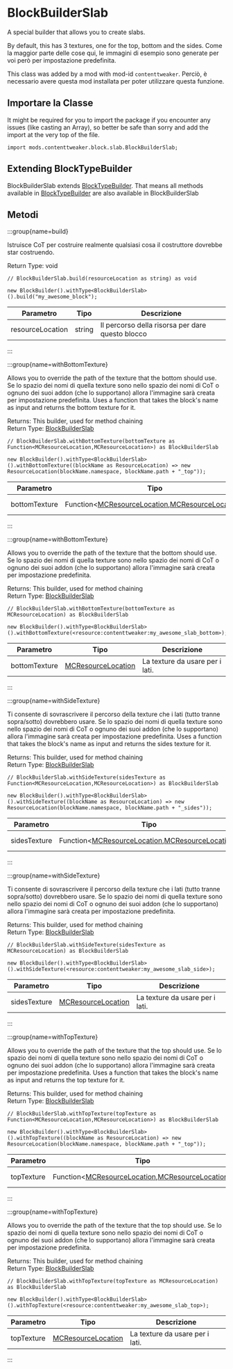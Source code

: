 # BlockBuilderSlab

A special builder that allows you to create slabs.


 By default, this has 3 textures, one for the top, bottom and the sides. Come la maggior parte delle cose qui, le immagini di esempio sono generate per voi però per impostazione predefinita.

This class was added by a mod with mod-id `contenttweaker`. Perciò, è necessario avere questa mod installata per poter utilizzare questa funzione.

## Importare la Classe

It might be required for you to import the package if you encounter any issues (like casting an Array), so better be safe than sorry and add the import at the very top of the file.
```zenscript
import mods.contenttweaker.block.slab.BlockBuilderSlab;
```


## Extending BlockTypeBuilder

BlockBuilderSlab extends [BlockTypeBuilder](/mods/contenttweaker/API/block/BlockTypeBuilder). That means all methods available in [BlockTypeBuilder](/mods/contenttweaker/API/block/BlockTypeBuilder) are also available in BlockBuilderSlab

## Metodi

:::group{name=build}

Istruisce CoT per costruire realmente qualsiasi cosa il costruttore dovrebbe star costruendo.

Return Type: void

```zenscript
// BlockBuilderSlab.build(resourceLocation as string) as void

new BlockBuilder().withType<BlockBuilderSlab>().build("my_awesome_block");
```

| Parametro        | Tipo   | Descrizione                                      |
| ---------------- | ------ | ------------------------------------------------ |
| resourceLocation | string | Il percorso della risorsa per dare questo blocco |


:::

:::group{name=withBottomTexture}

Allows you to override the path of the texture that the bottom should use. Se lo spazio dei nomi di quella texture sono nello spazio dei nomi di CoT o ognuno dei suoi addon (che lo supportano) allora l'immagine sarà creata per impostazione predefinita. Uses a function that takes the block's name as input and returns the bottom texture for it.

Returns: This builder, used for method chaining  
Return Type: [BlockBuilderSlab](/mods/contenttweaker/API/block/slab/BlockBuilderSlab)

```zenscript
// BlockBuilderSlab.withBottomTexture(bottomTexture as Function<MCResourceLocation,MCResourceLocation>) as BlockBuilderSlab

new BlockBuilder().withType<BlockBuilderSlab>().withBottomTexture((blockName as ResourceLocation) => new ResourceLocation(blockName.namespace, blockName.path + "_top"));
```

| Parametro     | Tipo                                                                                                                                              | Descrizione          |
| ------------- | ------------------------------------------------------------------------------------------------------------------------------------------------- | -------------------- |
| bottomTexture | Function&lt;[MCResourceLocation](/vanilla/api/util/MCResourceLocation),[MCResourceLocation](/vanilla/api/util/MCResourceLocation)&gt; | La funzione da usare |


:::

:::group{name=withBottomTexture}

Allows you to override the path of the texture that the bottom should use. Se lo spazio dei nomi di quella texture sono nello spazio dei nomi di CoT o ognuno dei suoi addon (che lo supportano) allora l'immagine sarà creata per impostazione predefinita.

Returns: This builder, used for method chaining  
Return Type: [BlockBuilderSlab](/mods/contenttweaker/API/block/slab/BlockBuilderSlab)

```zenscript
// BlockBuilderSlab.withBottomTexture(bottomTexture as MCResourceLocation) as BlockBuilderSlab

new BlockBuilder().withType<BlockBuilderSlab>().withBottomTexture(<resource:contenttweaker:my_awesome_slab_bottom>);
```

| Parametro     | Tipo                                                       | Descrizione                     |
| ------------- | ---------------------------------------------------------- | ------------------------------- |
| bottomTexture | [MCResourceLocation](/vanilla/api/util/MCResourceLocation) | La texture da usare per i lati. |


:::

:::group{name=withSideTexture}

Ti consente di sovrascrivere il percorso della texture che i lati (tutto tranne sopra/sotto) dovrebbero usare. Se lo spazio dei nomi di quella texture sono nello spazio dei nomi di CoT o ognuno dei suoi addon (che lo supportano) allora l'immagine sarà creata per impostazione predefinita. Uses a function that takes the block's name as input and returns the sides texture for it.

Returns: This builder, used for method chaining  
Return Type: [BlockBuilderSlab](/mods/contenttweaker/API/block/slab/BlockBuilderSlab)

```zenscript
// BlockBuilderSlab.withSideTexture(sidesTexture as Function<MCResourceLocation,MCResourceLocation>) as BlockBuilderSlab

new BlockBuilder().withType<BlockBuilderSlab>().withSideTexture((blockName as ResourceLocation) => new ResourceLocation(blockName.namespace, blockName.path + "_sides"));
```

| Parametro    | Tipo                                                                                                                                              | Descrizione          |
| ------------ | ------------------------------------------------------------------------------------------------------------------------------------------------- | -------------------- |
| sidesTexture | Function&lt;[MCResourceLocation](/vanilla/api/util/MCResourceLocation),[MCResourceLocation](/vanilla/api/util/MCResourceLocation)&gt; | La funzione da usare |


:::

:::group{name=withSideTexture}

Ti consente di sovrascrivere il percorso della texture che i lati (tutto tranne sopra/sotto) dovrebbero usare. Se lo spazio dei nomi di quella texture sono nello spazio dei nomi di CoT o ognuno dei suoi addon (che lo supportano) allora l'immagine sarà creata per impostazione predefinita.

Returns: This builder, used for method chaining  
Return Type: [BlockBuilderSlab](/mods/contenttweaker/API/block/slab/BlockBuilderSlab)

```zenscript
// BlockBuilderSlab.withSideTexture(sidesTexture as MCResourceLocation) as BlockBuilderSlab

new BlockBuilder().withType<BlockBuilderSlab>().withSideTexture(<resource:contenttweaker:my_awesome_slab_side>);
```

| Parametro    | Tipo                                                       | Descrizione                     |
| ------------ | ---------------------------------------------------------- | ------------------------------- |
| sidesTexture | [MCResourceLocation](/vanilla/api/util/MCResourceLocation) | La texture da usare per i lati. |


:::

:::group{name=withTopTexture}

Allows you to override the path of the texture that the top should use. Se lo spazio dei nomi di quella texture sono nello spazio dei nomi di CoT o ognuno dei suoi addon (che lo supportano) allora l'immagine sarà creata per impostazione predefinita. Uses a function that takes the block's name as input and returns the top texture for it.

Returns: This builder, used for method chaining  
Return Type: [BlockBuilderSlab](/mods/contenttweaker/API/block/slab/BlockBuilderSlab)

```zenscript
// BlockBuilderSlab.withTopTexture(topTexture as Function<MCResourceLocation,MCResourceLocation>) as BlockBuilderSlab

new BlockBuilder().withType<BlockBuilderSlab>().withTopTexture((blockName as ResourceLocation) => new ResourceLocation(blockName.namespace, blockName.path + "_top"));
```

| Parametro  | Tipo                                                                                                                                              | Descrizione          |
| ---------- | ------------------------------------------------------------------------------------------------------------------------------------------------- | -------------------- |
| topTexture | Function&lt;[MCResourceLocation](/vanilla/api/util/MCResourceLocation),[MCResourceLocation](/vanilla/api/util/MCResourceLocation)&gt; | La funzione da usare |


:::

:::group{name=withTopTexture}

Allows you to override the path of the texture that the top should use. Se lo spazio dei nomi di quella texture sono nello spazio dei nomi di CoT o ognuno dei suoi addon (che lo supportano) allora l'immagine sarà creata per impostazione predefinita.

Returns: This builder, used for method chaining  
Return Type: [BlockBuilderSlab](/mods/contenttweaker/API/block/slab/BlockBuilderSlab)

```zenscript
// BlockBuilderSlab.withTopTexture(topTexture as MCResourceLocation) as BlockBuilderSlab

new BlockBuilder().withType<BlockBuilderSlab>().withTopTexture(<resource:contenttweaker:my_awesome_slab_top>);
```

| Parametro  | Tipo                                                       | Descrizione                     |
| ---------- | ---------------------------------------------------------- | ------------------------------- |
| topTexture | [MCResourceLocation](/vanilla/api/util/MCResourceLocation) | La texture da usare per i lati. |


:::


